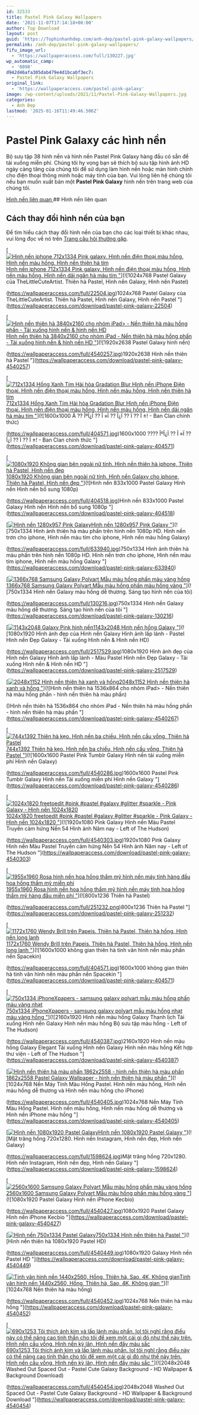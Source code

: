 ```yaml
---
id: 32533
title: Pastel Pink Galaxy Wallpapers
date: '2021-11-07T17:14:18+00:00'
author: Top Download
layout: post
guid: 'https://Tophinhanhdep.com/anh-dep/pastel-pink-galaxy-wallpapers/'
permalink: /anh-dep/pastel-pink-galaxy-wallpapers/
fifu_image_url:
  - 'https://wallpaperaccess.com/full/130227.jpg'
wp_automatic_camp:
  - '8098'
d942d46afa305dab479e4d1bcabf3ec7:
  - Pastel Pink Galaxy Wallpapers
original_link:
  - 'https://wallpaperaccess.com/pastel-pink-galaxy'
image: /wp-content/uploads/2021/11/Pastel-Pink-Galaxy-Wallpapers.jpg
categories:
  - Ảnh Đẹp
lastmod: '2025-01-16T11:49:46.506Z'
---
```

# Pastel Pink Galaxy các hình nền

Bộ sưu tập 38 hình nền và hình nền Pastel Pink Galaxy hàng đầu có sẵn để tải xuống miễn phí. Chúng tôi hy vọng bạn sẽ thích bộ sưu tập hình ảnh HD ngày càng tăng của chúng tôi để sử dụng làm hình nền hoặc màn hình chính cho điện thoại thông minh hoặc máy tính của bạn. Vui lòng liên hệ chúng tôi nếu bạn muốn xuất bản một **Pastel Pink Galaxy** hình nền trên trang web của chúng tôi.

[Hình nền liên quan ](#related) ## Hình nền liên quan

## Cách thay đổi hình nền của bạn

Để tìm hiểu cách thay đổi hình nền của bạn cho các loại thiết bị khác nhau, vui lòng đọc về nó trên [Trang câu hỏi thường gặp](https://tophinhanhdep.com/faq/).

  
[[![Hình nền iphone 712x1334 Pink galaxy.  Hình nền điện thoại màu hồng, Hình nền màu hồng, Hình nền thiên hà tím](https://wallpaperaccess.com/full/130227.jpg)Hình nền iphone 712x1334 Pink galaxy. Hình nền điện thoại màu hồng, Hình nền màu hồng, Hình nền dải ngân hà màu tím "](https://wallpaperaccess.com/download/pastel-pink-galaxy-130227)](![1024x768 Pastel Galaxy của TheLittleCuteArtist.  Thiên hà Pastel, Hình nền Galaxy, Hình nền Pastel)

(https://wallpaperaccess.com/full/22504.jpg)1024x768 Pastel Galaxy của TheLittleCuteArtist. Thiên hà Pastel, Hình nền Galaxy, Hình nền Pastel "](https://wallpaperaccess.com/download/pastel-pink-galaxy-22504)

[[![Hình nền thiên hà 3840x2160 cho nhóm iPad> - Nền thiên hà màu hồng phấn - Tải xuống hình nền & hình nền HD]()Hình nền thiên hà 3840x2160 cho nhóm iPad - Nền thiên hà màu hồng phấn - Tải xuống hình nền &amp; hình nền HD "](https://wallpaperaccess.com/download/pastel-pink-galaxy-2422000)](![1920x2638 Pastel Galaxy hình nền)

(https://wallpaperaccess.com/full/4540257.jpg)1920x2638 Hình nền thiên hà Pastel "](https://wallpaperaccess.com/download/pastel-pink-galaxy-4540257)

[[![712x1334 Hồng Xanh Tím Hài hòa Gradation Blur Hình nền iPhone Điện thoại.  Hình nền điện thoại màu hồng, Hình nền màu hồng, Hình nền thiên hà tím](https://wallpaperaccess.com/full/1239137.jpg)712x1334 Hồng Xanh Tím Hài hòa Gradation Blur Hình nền iPhone Điện thoại. Hình nền điện thoại màu hồng, Hình nền màu hồng, Hình nền dải ngân hà màu tím "](https://wallpaperaccess.com/download/pastel-pink-galaxy-1239137)](![1600x1000 Â ??  ÎºÎ¿Ï ?? Î »Ï ?? Î¿Ï ?? Ï ?? Î ±!  - Ban Clan chính thức)

(https://wallpaperaccess.com/full/404571.jpg)1600x1000 ???? ÎºÎ¿Ï ?? Î »Ï ?? Î¿Ï ?? Ï ?? Î ±! - Ban Clan chính thức "](https://wallpaperaccess.com/download/pastel-pink-galaxy-404571)

[[![1080x1920 Không gian bên ngoài nữ tính.  Hình nền thiên hà iphone, Thiên hà Pastel, Hình nền đẹp](https://wallpaperaccess.com/full/1179435.jpg)1080x1920 Không gian bên ngoài nữ tính. Hình nền Galaxy cho iphone, Thiên hà Pastel, Hình nền đẹp "](https://wallpaperaccess.com/download/pastel-pink-galaxy-1179435)](![Hình nền 833x1000 Pastel Galaxy Hình nền Hình nền bổ sung 1080p)

(https://wallpaperaccess.com/full/404518.jpg)Hình nền 833x1000 Pastel Galaxy Hình nền Hình nền bổ sung 1080p "](https://wallpaperaccess.com/download/pastel-pink-galaxy-404518)

[[![Hình nền 1280x957 Pink Galaxy](https://wallpaperaccess.com/full/4098163.jpg)Hình nền 1280x957 Pink Galaxy "](https://wallpaperaccess.com/download/pastel-pink-galaxy-4098163)](![750x1334 Hình ảnh thiên hà màu phấn trên hình nền 1080p HD.  Hình nền trơn cho iphone, Hình nền màu tím cho iphone, Hình nền màu hồng Galaxy)

(https://wallpaperaccess.com/full/633940.jpg)750x1334 Hình ảnh thiên hà màu phấn trên hình nền 1080p HD. Hình nền trơn cho iphone, Hình nền màu tím iphone, Hình nền màu hồng Galaxy "](https://wallpaperaccess.com/download/pastel-pink-galaxy-633940)

[[![1366x768 Samsung Galaxy Polyart Mẫu màu hồng phấn màu vàng hồng](https://wallpaperaccess.com/full/2522407.jpg)1366x768 Samsung Galaxy Polyart Mẫu màu hồng phấn màu hồng vàng "](https://wallpaperaccess.com/download/pastel-pink-galaxy-2522407)](![750x1334 Hình nền Galaxy màu hồng dễ thương.  Sáng tạo hình nền của tôi)

(https://wallpaperaccess.com/full/130216.jpg)750x1334 Hình nền Galaxy màu hồng dễ thương. Sáng tạo hình nền của tôi "](https://wallpaperaccess.com/download/pastel-pink-galaxy-130216)

[[![1143x2048 Galaxy Pink hình nền](https://wallpaperaccess.com/full/2842089.jpg)1143x2048 Hình nền hồng Galaxy "](https://wallpaperaccess.com/download/pastel-pink-galaxy-2842089)](![1080x1920 Hình ảnh đẹp của Hình nền Galaxy Hình ảnh lấp lánh - Pastel Hình nền Đẹp Galaxy - Tải xuống Hình nền & Hình nền HD)

(https://wallpaperaccess.com/full/2517529.jpg)1080x1920 Hình ảnh đẹp của Hình nền Galaxy Hình ảnh lấp lánh - Màu Pastel Hình nền Đẹp Galaxy - Tải xuống Hình nền &amp; Hình nền HD "](https://wallpaperaccess.com/download/pastel-pink-galaxy-2517529)

[[![2048x1152 Hình nền thiên hà xanh và hồng](https://wallpaperaccess.com/full/2995687.jpg)2048x1152 Hình nền thiên hà xanh và hồng "](https://wallpaperaccess.com/download/pastel-pink-galaxy-2995687)](![Hình nền thiên hà 1536x864 cho nhóm iPad> - Nền thiên hà màu hồng phấn - hình nền thiên hà màu phấn)

()Hình nền thiên hà 1536x864 cho nhóm iPad - Nền thiên hà màu hồng phấn - hình nền thiên hà màu phấn "](https://wallpaperaccess.com/download/pastel-pink-galaxy-4540267)

[[![744x1392 Thiên hà kẹo.  Hình nền ba chiều, Hình nền cầu vồng, Thiên hà Pastel](https://wallpaperaccess.com/full/474184.jpg)744x1392 Thiên hà kẹo. Hình nền ba chiều, Hình nền cầu vồng, Thiên hà Pastel "](https://wallpaperaccess.com/download/pastel-pink-galaxy-474184)](![1600x1600 Pastel Pink Tumblr Galaxy Hình nền tải xuống miễn phí Hình nền Galaxy)

(https://wallpaperaccess.com/full/4540286.jpg)1600x1600 Pastel Pink Tumblr Galaxy Hình nền Tải xuống miễn phí Hình nền Galaxy "](https://wallpaperaccess.com/download/pastel-pink-galaxy-4540286)

[[![1024x1820 freetoedit #pink #pastel #galaxy #glitter #sparkle - Pink Galaxy - Hình nền 1024x1820](https://wallpaperaccess.com/full/4540294.jpg)1024x1820 freetoedit #pink #pastel #galaxy #glitter #sparkle - Pink Galaxy - Hình nền 1024x1820 "](https://wallpaperaccess.com/download/pastel-pink-galaxy-4540294)](![1920x1080 Pink Galaxy Hình nền Màu Pastel Truyền cảm hứng Nền 54 Hình ảnh Năm nay - Left of The Hudson)

(https://wallpaperaccess.com/full/4540303.jpg)1920x1080 Pink Galaxy Hình nền Màu Pastel Truyền cảm hứng Nền 54 Hình ảnh Năm nay - Left of The Hudson "](https://wallpaperaccess.com/download/pastel-pink-galaxy-4540303)

[[![1955x1960 Rosa hình nền hoa hồng thẩm mỹ hình nền máy tính hàng đầu hoa hồng thẩm mỹ miễn phí](https://wallpaperaccess.com/full/4540310.jpg)1955x1960 Rosa hình nền hoa hồng thẩm mỹ hình nền máy tính hoa hồng thẩm mỹ hàng đầu miễn phí "](https://wallpaperaccess.com/download/pastel-pink-galaxy-4540310)](![800x1236 Thiên hà Pastel)

(https://wallpaperaccess.com/full/251232.png)800x1236 Thiên hà Pastel "](https://wallpaperaccess.com/download/pastel-pink-galaxy-251232)

[[![1172x1760 Wendy Brill trên Papeis.  Thiên hà Pastel, Thiên hà hồng, Hình nền long lanh](https://wallpaperaccess.com/full/4540375.jpg)1172x1760 Wendy Brill trên Papeis. Thiên hà Pastel, Thiên hà hồng, Hình nền long lanh "](https://wallpaperaccess.com/download/pastel-pink-galaxy-4540375)](![1600x1000 không gian thiên hà tinh vân hình nền màu phấn nền Spacekin)

(https://wallpaperaccess.com/full/404571.jpg)1600x1000 không gian thiên hà tinh vân hình nền màu phấn nền Spacekin "](https://wallpaperaccess.com/download/pastel-pink-galaxy-404571)

[[![750x1334 iPhoneXpapers - samsung galaxy polyart mẫu màu hồng phấn màu vàng nhạt](https://wallpaperaccess.com/full/4540383.jpg)750x1334 iPhoneXpapers - samsung galaxy polyart mẫu màu hồng nhạt màu vàng hồng "](https://wallpaperaccess.com/download/pastel-pink-galaxy-4540383)](![2160x1920 Hình nền màu hồng Galaxy Thanh lịch Tải xuống Hình nền Galaxy Hình nền màu hồng Bộ sưu tập màu hồng - Left of The Hudson)

(https://wallpaperaccess.com/full/4540387.jpg)2160x1920 Hình nền màu hồng Galaxy Elegant Tải xuống Hình nền Galaxy Hình nền màu hồng Kết hợp thư viện - Left of The Hudson "](https://wallpaperaccess.com/download/pastel-pink-galaxy-4540387)

[[![Hình nền thiên hà màu phấn 1862x2558 - hình nền thiên hà màu phấn](https://wallpaperaccess.com/full/4540397.jpg)1862x2558 Pastel Galaxy Wallpaper - hình nền thiên hà màu phấn "](https://wallpaperaccess.com/download/pastel-pink-galaxy-4540397)](![1024x768 Nền Máy Tính Màu Hồng Pastel.  Hình nền màu hồng, Hình nền màu hồng dễ thương và Hình nền màu hồng cho iPhone)

(https://wallpaperaccess.com/full/4540405.jpg)1024x768 Nền Máy Tính Màu Hồng Pastel. Hình nền màu hồng, Hình nền màu hồng dễ thương và Hình nền iPhone màu hồng "](https://wallpaperaccess.com/download/pastel-pink-galaxy-4540405)

[[![Hình nền 1080x1920 Pastel Galaxy](https://wallpaperaccess.com/full/4540408.jpg)Hình nền 1080x1920 Pastel Galaxy "](https://wallpaperaccess.com/download/pastel-pink-galaxy-4540408)](![Mặt trăng hồng 720x1280.  Hình nền Instagram, Hình nền đẹp, Hình nền Galaxy)

(https://wallpaperaccess.com/full/1598624.jpg)Mặt trăng hồng 720x1280. Hình nền Instagram, Hình nền đẹp, Hình nền Galaxy "](https://wallpaperaccess.com/download/pastel-pink-galaxy-1598624)

[[![2560x1600 Samsung Galaxy Polyart Mẫu màu hồng phấn màu vàng hồng](https://wallpaperaccess.com/full/4540422.jpg)2560x1600 Samsung Galaxy Polyart Mẫu màu hồng phấn màu hồng vàng "](https://wallpaperaccess.com/download/pastel-pink-galaxy-4540422)](![1080x1920 Pastel Galaxy Hình nền iPhone Kecbio)

(https://wallpaperaccess.com/full/4540427.jpg)1080x1920 Pastel Galaxy Hình nền iPhone Kecbio "](https://wallpaperaccess.com/download/pastel-pink-galaxy-4540427)

[[![Hình nền 750x1334 Pastel Galaxy](https://wallpaperaccess.com/full/4540431.jpg)750x1334 Hình nền thiên hà Pastel "](https://wallpaperaccess.com/download/pastel-pink-galaxy-4540431)](![Hình nền thiên hà 1080x1920 Pastel HD)

(https://wallpaperaccess.com/full/4540449.jpg)1080x1920 Galaxy Hình nền Pastel HD "](https://wallpaperaccess.com/download/pastel-pink-galaxy-4540449)

[[![Tinh vân hình nền 1440x2560, Hồng, Thiên hà, Sao, 4K, Không gian](https://wallpaperaccess.com/full/1582304.jpg)Tinh vân hình nền 1440x2560, Hồng, Thiên hà, Sao, 4K, Không gian "](https://wallpaperaccess.com/download/pastel-pink-galaxy-1582304)](![1024x768 Nền thiên hà màu hồng)

(https://wallpaperaccess.com/full/4540452.jpg)1024x768 Nền thiên hà màu hồng "](https://wallpaperaccess.com/download/pastel-pink-galaxy-4540452)

[[![690x1253 Tôi thích ánh kim và lấp lánh màu phấn.  lol tôi nghĩ rằng điều này có thể nâng cao tinh thần cho tôi để xem một cái gì đó như thế này trên.  Hình nền cầu vồng, Hình nền kỳ lân, Hình nền đầy màu sắc](https://wallpaperaccess.com/full/199487.jpg)690x1253 Tôi thích ánh kim và lấp lánh màu phấn. lol tôi nghĩ rằng điều này có thể nâng cao tinh thần cho tôi để xem một cái gì đó như thế này trên. Hình nền cầu vồng, Hình nền kỳ lân, Hình nền đầy màu sắc "](https://wallpaperaccess.com/download/pastel-pink-galaxy-199487)](![2048x2048 Washed Out Spaced Out - Pastel Cute Galaxy Background - HD Wallpaper & Background Download)

(https://wallpaperaccess.com/full/4540454.jpg)2048x2048 Washed Out Spaced Out - Pastel Cute Galaxy Background - HD Wallpaper &amp; Background Download "](https://wallpaperaccess.com/download/pastel-pink-galaxy-4540454)
